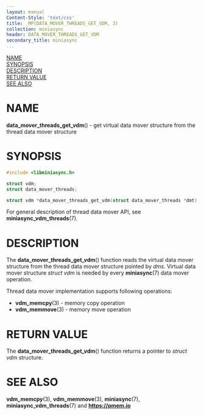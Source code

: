 ```yaml
---
layout: manual
Content-Style: 'text/css'
title: _MP(DATA_MOVER_THREADS_GET_VDM, 3)
collection: miniasync
header: DATA_MOVER_THREADS_GET_VDM
secondary_title: miniasync
...
```


[comment]: <> (SPDX-License-Identifier: BSD-3-Clause)
[comment]: <> (Copyright 2022, Intel Corporation)

[comment]: <> (data_mover_threads_get_vdm.3 -- man page for miniasync data_mover_threads_get_vdm operation)

[NAME](#name)<br />
[SYNOPSIS](#synopsis)<br />
[DESCRIPTION](#description)<br />
[RETURN VALUE](#return-value)<br />
[SEE ALSO](#see-also)<br />

# NAME #

**data_mover_threads_get_vdm**() - get virtual data mover structure from the thread
data mover structure

# SYNOPSIS #

```c
#include <libminiasync.h>

struct vdm;
struct data_mover_threads;

struct vdm *data_mover_threads_get_vdm(struct data_mover_threads *dmt);
```

For general description of thread data mover API, see **miniasync_vdm_threads**(7).

# DESCRIPTION #

The **data_mover_threads_get_vdm**() function reads the virtual data mover structure
from the thread data mover structure pointed by *dms*. Virtual data mover structure
*struct vdm* is needed by every **miniasync**(7) data mover operation.

Thread data mover implementation supports following operations:

* **vdm_memcpy**(3) - memory copy operation
* **vdm_memmove**(3) - memory move operation

# RETURN VALUE #

The **data_mover_threads_get_vdm**() function returns a pointer to *struct vdm* structure.

# SEE ALSO #

**vdm_memcpy**(3), **vdm_memmove**(3), **miniasync**(7),
**miniasync_vdm_threads**(7) and **<https://pmem.io>**
